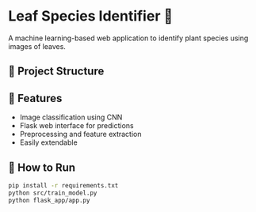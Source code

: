 # Leaf Species Identifier 🌿

A machine learning-based web application to identify plant species using images of leaves.

## 📁 Project Structure


## 🔧 Features
- Image classification using CNN
- Flask web interface for predictions
- Preprocessing and feature extraction
- Easily extendable

## 🚀 How to Run
```bash
pip install -r requirements.txt
python src/train_model.py
python flask_app/app.py
